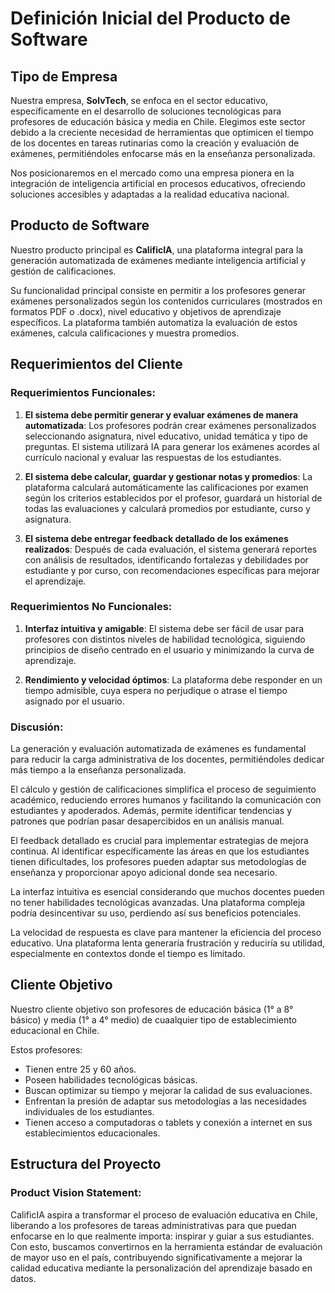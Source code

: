 # Definición Inicial del Producto de Software

## Tipo de Empresa

Nuestra empresa, **SolvTech**, se enfoca en el sector educativo, específicamente en el desarrollo de soluciones tecnológicas para profesores de educación básica y media en Chile. Elegimos este sector debido a la creciente necesidad de herramientas que optimicen el tiempo de los docentes en tareas rutinarias como la creación y evaluación de exámenes, permitiéndoles enfocarse más en la enseñanza personalizada.

Nos posicionaremos en el mercado como una empresa pionera en la integración de inteligencia artificial en procesos educativos, ofreciendo soluciones accesibles y adaptadas a la realidad educativa nacional.

## Producto de Software

Nuestro producto principal es **CalificIA**, una plataforma integral para la generación automatizada de exámenes mediante inteligencia artificial y gestión de calificaciones. 

Su funcionalidad principal consiste en permitir a los profesores generar exámenes personalizados según los contenidos curriculares (mostrados en formatos PDF o .docx), nivel educativo y objetivos de aprendizaje específicos. La plataforma también automatiza la evaluación de estos exámenes, calcula calificaciones y muestra promedios.

## Requerimientos del Cliente

### Requerimientos Funcionales:

1. **El sistema debe permitir generar y evaluar exámenes de manera automatizada**: Los profesores podrán crear exámenes personalizados seleccionando asignatura, nivel educativo, unidad temática y tipo de preguntas. El sistema utilizará IA para generar los exámenes acordes al currículo nacional y evaluar las respuestas de los estudiantes.

2. **El sistema debe calcular, guardar y gestionar notas y promedios**: La plataforma calculará automáticamente las calificaciones por examen según los criterios establecidos por el profesor, guardará un historial de todas las evaluaciones y calculará promedios por estudiante, curso y asignatura.

3. **El sistema debe entregar feedback detallado de los exámenes realizados**: Después de cada evaluación, el sistema generará reportes con análisis de resultados, identificando fortalezas y debilidades por estudiante y por curso, con recomendaciones específicas para mejorar el aprendizaje.

### Requerimientos No Funcionales:

1. **Interfaz intuitiva y amigable**: El sistema debe ser fácil de usar para profesores con distintos niveles de habilidad tecnológica, siguiendo principios de diseño centrado en el usuario y minimizando la curva de aprendizaje.

2. **Rendimiento y velocidad óptimos**: La plataforma debe responder en un tiempo admisible, cuya espera no perjudique o atrase el tiempo asignado por el usuario.

### Discusión:

La generación y evaluación automatizada de exámenes es fundamental para reducir la carga administrativa de los docentes, permitiéndoles dedicar más tiempo a la enseñanza personalizada. 

El cálculo y gestión de calificaciones simplifica el proceso de seguimiento académico, reduciendo errores humanos y facilitando la comunicación con estudiantes y apoderados. Además, permite identificar tendencias y patrones que podrían pasar desapercibidos en un análisis manual.

El feedback detallado es crucial para implementar estrategias de mejora continua. Al identificar específicamente las áreas en que los estudiantes tienen dificultades, los profesores pueden adaptar sus metodologías de enseñanza y proporcionar apoyo adicional donde sea necesario.

La interfaz intuitiva es esencial considerando que muchos docentes pueden no tener habilidades tecnológicas avanzadas. Una plataforma compleja podría desincentivar su uso, perdiendo así sus beneficios potenciales.

La velocidad de respuesta es clave para mantener la eficiencia del proceso educativo. Una plataforma lenta generaría frustración y reduciría su utilidad, especialmente en contextos donde el tiempo es limitado.

## Cliente Objetivo

Nuestro cliente objetivo son profesores de educación básica (1° a 8° básico) y media (1° a 4° medio) de cuaalquier tipo de establecimiento educacional en Chile. 

Estos profesores:
- Tienen entre 25 y 60 años.
- Poseen habilidades tecnológicas básicas.
- Buscan optimizar su tiempo y mejorar la calidad de sus evaluaciones.
- Enfrentan la presión de adaptar sus metodologías a las necesidades individuales de los estudiantes.
- Tienen acceso a computadoras o tablets y conexión a internet en sus establecimientos educacionales.

## Estructura del Proyecto

### Product Vision Statement:

CalificIA aspira a transformar el proceso de evaluación educativa en Chile, liberando a los profesores de tareas administrativas para que puedan enfocarse en lo que realmente importa: inspirar y guiar a sus estudiantes. Con esto, buscamos convertirnos en la herramienta estándar de evaluación de mayor uso en el país, contribuyendo significativamente a mejorar la calidad educativa mediante la personalización del aprendizaje basado en datos.
